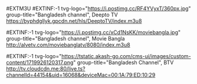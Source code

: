 #EXTM3U
#EXTINF:-1 tvg-logo="https://i.postimg.cc/RF4YVyxT/360px.jpg" group-title="Bangladesh channel", Deepto TV
https://byphdgllyk.gpcdn.net/hls/DeeptoTV/index.m3u8

#EXTINF:-1 tvg-logo="https://i.postimg.cc/xCd1NsKK/moviebangla.jpg" group-title="Bangladesh channel", Movie Bangla
http://alvetv.com/moviebanglatv/8080/index.m3u8

#EXTINF:-1 tvg-logo="https://tstatic.akash-go.com/cms-ui/images/custom-content/1719926120317.png" group-title="Bangladesh Channel", BTV
http://tv.cloudcdn.me:80/live.ts?channelId=44154&uid=16068&deviceMac=00:1A:79:ED:10:29
